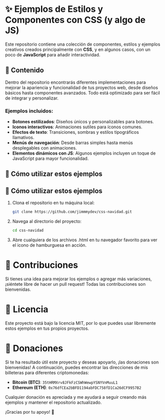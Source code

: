# ✨ Ejemplos de Estilos y Componentes con CSS (y algo de JS)

Este repositorio contiene una colección de componentes, estilos y ejemplos creativos creados principalmente con **CSS**, y en algunos casos, con un poco de **JavaScript** para añadir interactividad.

## 📄 Contenido

Dentro del repositorio encontrarás diferentes implementaciones para mejorar la apariencia y funcionalidad de tus proyectos web, desde diseños básicos hasta componentes avanzados. Todo está optimizado para ser fácil de integrar y personalizar.

### Ejemplos incluidos:

- **Botones estilizados**: Diseños únicos y personalizables para botones.
- **Iconos interactivos**: Animaciones sutiles para íconos comunes.
- **Efectos de texto**: Transiciones, sombras y estilos tipográficos llamativos.
- **Menús de navegación**: Desde barras simples hasta menús desplegables con animaciones.
- **Elementos dinámicos con JS**: Algunos ejemplos incluyen un toque de JavaScript para mayor funcionalidad.

## 🚀 Cómo utilizar estos ejemplos

## 🚀 Cómo utilizar estos ejemplos

1. Clona el repositorio en tu máquina local:
   ```bash
   git clone https://github.com/jimmmydev/css-navidad.git
   ```

2. Navega al directorio del proyecto:
   ```bash
   cd css-navidad
   ```
   
3. Abre cualquiera de los archivos .html en tu navegador favorito para ver el icono de hamburguesa en acción.

# 🤝 Contribuciones
Si tienes una idea para mejorar los ejemplos o agregar más variaciones, ¡siéntete libre de hacer un pull request! Todas las contribuciones son bienvenidas.


# 📜 Licencia
Este proyecto está bajo la licencia MIT, por lo que puedes usar libremente estos ejemplos en tus propios proyectos.


# 🙏 Donaciones

Si te ha resultado útil este proyecto y deseas apoyarlo, ¡las donaciones son bienvenidas! A continuación, puedes encontrar las direcciones de mis billeteras para diferentes criptomonedas:

- **Bitcoin (BTC)**: `35tHRMXrv8JFkFzCSWhWewpYSNYVnMuuL1`
- **Ethereum (ETH)**: `0x76dfCEa2bBFD1194abFDC758fD1Ca26dCF9957B2`

Cualquier donación es apreciada y me ayudará a seguir creando más ejemplos y mantener el repositorio actualizado.

¡Gracias por tu apoyo! 🙌

